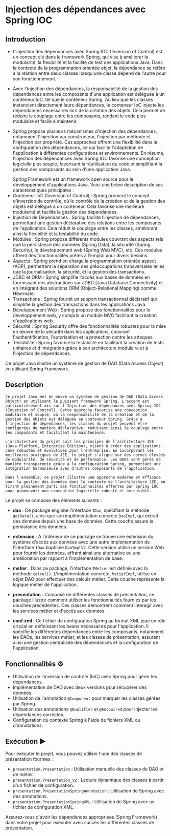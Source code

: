 # Injection des dépendances avec Spring IOC

## Introduction

- L'injection des dépendances avec Spring IOC (Inversion of Control) est un concept clé dans le framework Spring, qui vise à améliorer la modularité, la flexibilité et la facilité de test des applications Java. Dans le contexte de la programmation orientée objet, la dépendance se réfère à la relation entre deux classes lorsqu'une classe dépend de l'autre pour son fonctionnement.

- Avec l'injection des dépendances, la responsabilité de la gestion des dépendances entre les composants d'une application est déléguée à un conteneur IoC, tel que le conteneur Spring. Au lieu que les classes instancient directement leurs dépendances, le conteneur IoC injecte les dépendances nécessaires lors de la création des objets. Cela permet de réduire le couplage entre les composants, rendant le code plus modulaire et facile à maintenir.

- Spring propose plusieurs mécanismes d'injection des dépendances, notamment l'injection par constructeur, l'injection par méthode et l'injection par propriété. Ces approches offrent une flexibilité dans la configuration des dépendances, ce qui facilite l'adaptation de l'application à différentes configurations et environnements. En résumé, l'injection des dépendances avec Spring IOC favorise une conception logicielle plus souple, favorisant la réutilisation du code et simplifiant la gestion des composants au sein d'une application Java.
<ul>
        Spring Framework est un framework open source pour le développement d'applications Java. Voici une brève description de ses caractéristiques principales :
<li>
        Conteneur IoC (Inversion of Control) : Spring promeut le concept d'inversion de contrôle, où le contrôle de la création et de la gestion des objets est délégué à un conteneur. Cela favorise une meilleure modularité et facilite la gestion des dépendances.
</li>
<li>
        Injection de Dépendances : Spring facilite l'injection de dépendances, permettant une gestion déclarative des relations entre les composants de l'application. Cela réduit le couplage entre les classes, améliorant ainsi la flexibilité et la testabilité du code.
</li>
<li>
        Modules : Spring propose différents modules couvrant des aspects tels que la persistance des données (Spring Data), la sécurité (Spring Security), le développement web (Spring Web MVC), etc. Ces modules offrent des fonctionnalités prêtes à l'emploi pour divers besoins.
</li>
<li>
        Aspects : Spring prend en charge la programmation orientée aspect (AOP), permettant la séparation des préoccupations transversales telles que la journalisation, la sécurité, et la gestion des transactions.
</li>
<li>
        JDBC et ORM : Spring simplifie l'accès aux bases de données en fournissant des abstractions sur JDBC (Java Database Connectivity) et en intégrant des solutions ORM (Object-Relational Mapping) comme Hibernate.
</li>
<li>
        Transactions : Spring fournit un support transactionnel déclaratif qui simplifie la gestion des transactions dans les applications Java.
</li>
<li>
        Développement Web : Spring propose des fonctionnalités pour le développement web, y compris un module MVC facilitant la création d'applications web.
</li>
<li>
        Sécurité : Spring Security offre des fonctionnalités robustes pour la mise en œuvre de la sécurité dans les applications, couvrant l'authentification, l'autorisation et la protection contre les attaques.
</li>
<li>
        Testabilité : Spring favorise la testabilité en facilitant la création de tests unitaires et d'intégration grâce à son architecture modulaire et à l'injection de dépendances.
</li>
</ul>
Ce projet Java illustre un système de gestion de DAO (Data Access Object) en utilisant Spring Framework.

## Description

    Ce projet Java met en œuvre un système de gestion de DAO (Data Access Object) en utilisant le puissant framework Spring. L'accent est particulièrement mis sur l'Injection des dépendances avec Spring IOC (Inversion of Control). Cette approche favorise une conception modulaire et souple, où la responsabilité de la création et de la gestion des objets est déléguée au conteneur Spring. Grâce à l'injection de dépendances, les classes du projet peuvent être configurées de manière déclarative, réduisant ainsi le couplage entre les composants et facilitant la maintenance.

    L'architecture du projet suit les principes de l'architecture JEE (Java Platform, Enterprise Edition), visant à créer des applications Java robustes et évolutives pour l'entreprise. En incorporant les meilleures pratiques de JEE, le projet s'aligne sur des normes élevées de modularité, de sécurité et de performance. Les DAOs sont gérés de manière transparente grâce à la configuration Spring, permettant une intégration harmonieuse avec d'autres composants de l'application.

    Dans l'ensemble, ce projet illustre une approche moderne et efficace pour la gestion des données dans le contexte de l'architecture JEE, en tirant pleinement parti des fonctionnalités offertes par Spring IOC pour promouvoir une conception logicielle robuste et extensible.

Le projet se compose des éléments suivants :

- **dao** : Ce package englobe l'interface `IDao`, spécifiant la méthode `getData()`, ainsi que son implémentation concrète `DaoImpl`, qui extrait des données depuis une base de données. Cette couche assure la persistance des données.

- **extension** : À l'intérieur de ce package se trouve une extension du système d'accès aux données avec une autre implémentation de l'interface `IDao` baptisée `DaoImplV2`. Cette version utilise un service Web pour fournir les données, offrant ainsi une alternative ou une amélioration par rapport à l'implémentation de base.

- **metier** : Dans ce package, l'interface `IMetier` est définie avec la méthode `calcul()`. L'implémentation concrète, `MetierImpl`, utilise un objet DAO pour effectuer des calculs métier. Cette couche représente la logique métier de l'application.

- **presentation** : Composé de différentes classes de présentation, ce package illustre comment utiliser les fonctionnalités fournies par les couches précédentes. Ces classes démontrent comment interagir avec les services métier et d'accès aux données.

- **conf.xml** : Ce fichier de configuration Spring au format XML joue un rôle crucial en définissant les beans nécessaires pour l'application. Il spécifie les différentes dépendances entre les composants, notamment les DAOs, les services métier, et les classes de présentation, assurant ainsi une gestion centralisée des dépendances et la configuration de l'application.

## Fonctionnalités ⚙️

- Utilisation de l'inversion de contrôle (IoC) avec Spring pour gérer les dépendances.
- Implémentation de DAO avec deux versions pour récupérer des données.
- Utilisation de l'annotation `@Component` pour marquer les classes gérées par Spring.
- Utilisation des annotations `@Qualifier` et `@Autowired` pour injecter les dépendances correctes.
- Configuration du contexte Spring à l'aide de fichiers XML ou d'annotations.

## Exécution ▶️

Pour exécuter le projet, vous pouvez utiliser l'une des classes de présentation fournies :

- `presentation.Presentation` : Utilisation manuelle des classes de DAO et de métier.
- `presentation.Presentation_V2` : Lecture dynamique des classes à partir d'un fichier de configuration.
- `presentation.PresentationSpringAnnotation` : Utilisation de Spring avec des annotations.
- `presentation.PresentationSpringXML` : Utilisation de Spring avec un fichier de configuration XML.

Assurez-vous d'avoir les dépendances appropriées (Spring Framework) dans votre projet pour exécuter avec succès les différentes classes de présentation.
